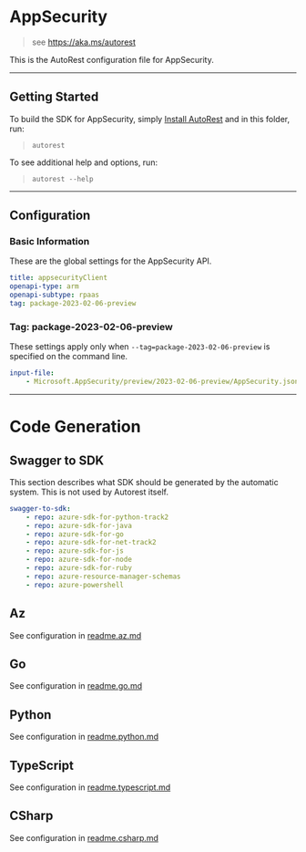 # AppSecurity

> see https://aka.ms/autorest

This is the AutoRest configuration file for AppSecurity.

---

## Getting Started

To build the SDK for AppSecurity, simply [Install AutoRest](https://aka.ms/autorest/install) and in this folder, run:

> `autorest`

To see additional help and options, run:

> `autorest --help`

---

## Configuration

### Basic Information

These are the global settings for the AppSecurity API.

```yaml
title: appsecurityClient
openapi-type: arm
openapi-subtype: rpaas
tag: package-2023-02-06-preview
```

### Tag: package-2023-02-06-preview

These settings apply only when `--tag=package-2023-02-06-preview` is specified on the command line.

```yaml $(tag) == 'package-package-2023-02-06-preview'
input-file:
    - Microsoft.AppSecurity/preview/2023-02-06-preview/AppSecurity.json
```

---

# Code Generation

## Swagger to SDK

This section describes what SDK should be generated by the automatic system.
This is not used by Autorest itself.

```yaml $(swagger-to-sdk)
swagger-to-sdk:
    - repo: azure-sdk-for-python-track2
    - repo: azure-sdk-for-java
    - repo: azure-sdk-for-go
    - repo: azure-sdk-for-net-track2
    - repo: azure-sdk-for-js
    - repo: azure-sdk-for-node
    - repo: azure-sdk-for-ruby
    - repo: azure-resource-manager-schemas
    - repo: azure-powershell
```

## Az

See configuration in [readme.az.md](./readme.az.md)

## Go

See configuration in [readme.go.md](./readme.go.md)

## Python

See configuration in [readme.python.md](./readme.python.md)

## TypeScript

See configuration in [readme.typescript.md](./readme.typescript.md)

## CSharp

See configuration in [readme.csharp.md](./readme.csharp.md)
